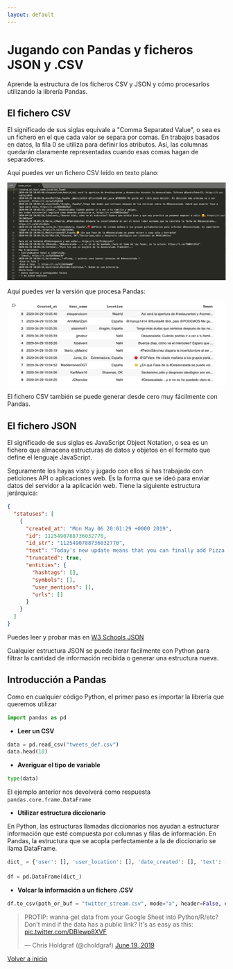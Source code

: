 ```yaml
---
layout: default
---
```


# Jugando con Pandas y ficheros JSON y .CSV

Aprende la estructura de los ficheros CSV y JSON y cómo procesarlos utilizando la librería Pandas. 

## El fichero CSV

El significado de sus siglas equivale a "Comma Separated Value", o sea es un fichero en el que cada valor se separa por comas. En trabajos basados en datos, la fila 0 se utiliza para definir los atributos. Así, las columnas quedarán claramente representadas cuando esas comas hagan de separadores. 

Aquí puedes ver un fichero CSV leído en texto plano:

![CSV plano](assets/img/csv_2.png "CSV")


Aquí puedes ver la versión que procesa Pandas:

![CSV Pandas](assets/img/csv_1.png "CSV")

El fichero CSV también se puede generar desde cero muy fácilmente con Pandas. 

## El fichero JSON

El significado de sus siglas es JavaScript Object Notation, o sea es un fichero que almacena estructuras de datos y objetos en el formato que define el lenguaje JavaScript. 

Seguramente los hayas visto y jugado con ellos si has trabajado con peticiones API o aplicaciones web. Es la forma que se ideó para enviar datos del servidor a la aplicación web. Tiene la siguiente estructura jerárquica:

```json
{
  "statuses": [
    {
      "created_at": "Mon May 06 20:01:29 +0000 2019",
      "id": 1125490788736032770,
      "id_str": "1125490788736032770",
      "text": "Today's new update means that you can finally add Pizza Cat to your Retweet with comments! Learn more about this ne… https://t.co/Rbc9TF2s5X",
      "truncated": true,
      "entities": {
        "hashtags": [],
        "symbols": [],
        "user_mentions": [],
        "urls": []
      }
    }
  ]
}
```

Puedes leer y probar más en [W3 Schools JSON](https://www.w3schools.com/js/js_json_objects.asp)

Cualquier estructura JSON se puede iterar facilmente con Python para filtrar la cantidad de información recibida o generar una estructura nueva.  

## Introducción a Pandas
Como en cualquier código Python, el primer paso es importar la librería que queremos utilizar
```python
import pandas as pd
```

+ **Leer un CSV**

```python
data = pd.read_csv("tweets_def.csv") 
data.head(10)
```

+ **Averiguar el tipo de variable**

```python
type(data)
```

El ejemplo anterior nos devolverá como respuesta  `pandas.core.frame.DataFrame`

+ **Utilizar estructura diccionario**

En Python, las estructuras llamadas diccionarios nos ayudan a estructurar información que esté compuesta por columnas y filas de información. En Pandas, la estructura que se acopla perfectamente a la de diccionario se llama DataFrame. 

```python
dict_ = {'user': [], 'user_location': [], 'date_created': [], 'text': [], 'retweet_count': [], 'favorite_count': [], 'hashtags': [], 'user_mentions': [], 'urls': []}        

df = pd.DataFrame(dict_)  

```


+ **Volcar la información a un fichero .CSV**


```python
df.to_csv(path_or_buf = "twitter_stream.csv", mode="a", header=False, encoding="utf-8")
```


<div class="center">

<blockquote class="twitter-tweet"><p lang="en" dir="ltr">PROTIP: wanna get data from your Google Sheet into Python/R/etc? Don&#39;t mind if the data has a public link? It&#39;s as easy as this: <a href="https://t.co/DBlewp8XVF">pic.twitter.com/DBlewp8XVF</a></p>&mdash; Chris Holdgraf (@choldgraf) <a href="https://twitter.com/choldgraf/status/1141436794359046144?ref_src=twsrc%5Etfw">June 19, 2019</a></blockquote> <script async src="https://platform.twitter.com/widgets.js" charset="utf-8"></script>

</div>


[Volver a inicio](./)
